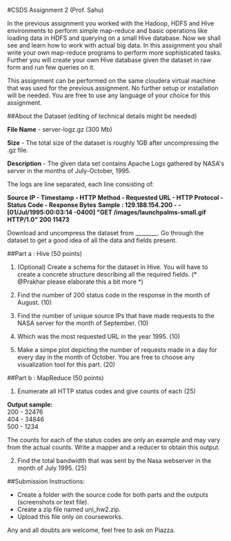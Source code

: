 #CSDS Assignment 2 (Prof. Sahu)

In the previous assignment you worked with the Hadoop, HDFS and Hive environments to perform simple map-reduce and basic operations like loading data in HDFS and querying on a small Hive database. Now we shall see and learn how to work with actual big data. In this assignment you shall write your own map-reduce programs to perform more sophisticated tasks. Further you will create your own Hive database given the dataset in raw form and run few queries on it.

This assignment can be performed on the same cloudera virtual machine that was used for the previous assignment. No further setup or installation will be needed. You are free to use any language of your choice for this assignment.

##About the Dataset (editing of technical details might be needed)

**File Name** - server-logz.gz (300 Mb)

**Size** - The total size of the dataset is roughly 1GB after uncompressing the .gz file. 

**Description** - The given data set contains Apache Logs gathered by NASA's server in the months of July-October, 1995.

The logs are line separated, each line consisting of: </br>

**Source IP - Timestamp - HTTP Method - Requested URL - HTTP Protocol - Status Code - Response Bytes**
**Sample : 129.188.154.200 - - [01/Jul/1995:00:03:14 -0400] "GET /images/launchpalms-small.gif HTTP/1.0" 200 11473**


Download and uncompress the dataset from ________. Go through the dataset to get a good idea of all the data and fields present. 

##Part a : Hive (50 points)

1. (Optional) Create a schema for the dataset in Hive. You will have to create a concrete structure describing all the required fields. (* @Prakhar please elaborate this a bit more *)

2. Find the number of 200 status code in the response in the month of August. (10)

3. Find the number of unique source IPs that have made requests to the NASA server for the month of September. (10)

4. Which was the most requested URL in the year 1995. (10)

5. Make a simpe plot depicting the number of requests made in a day for every day in the month of October. You are free to choose any visualization tool for this part. (20)

##Part b : MapReduce (50 points)

1. Enumerate all HTTP status codes and give counts of each (25)

  **Output sample:**  
  200 - 32476  
  404 - 34846  
  500 - 1234  
  
  The counts for each of the status codes are only an example and may vary from the actual counts. Write a mapper and a      reducer to obtain this output.

2. Find the total bandwidth that was sent by the Nasa webserver in the month of July 1995. (25)

##Submission Instructions:

- Create a folder with the source code for both parts and the outputs (screenshots or text file).
- Create a zip file named uni_hw2.zip. 
- Upload this file only on courseworks. 


Any and all doubts are welcome, feel free to ask on Piazza.
